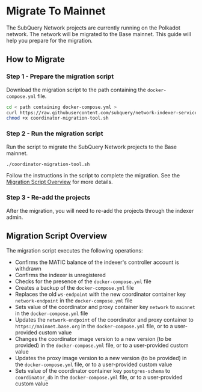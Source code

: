 # Migrate To Mainnet

The SubQuery Network projects are currently running on the Polkadot network. The network will be migrated to the Base mainnet. This guide will help you prepare for the migration.

## How to Migrate

### Step 1 - Prepare the migration script

Download the migration script to the path containing the `docker-compose.yml` file.

```bash
cd < path containing docker-compose.yml >
curl https://raw.githubusercontent.com/subquery/network-indexer-services/main/deploy/coordinator-migration-tool.sh -o coordinator-migration-tool.sh
chmod +x coordinator-migration-tool.sh
```

### Step 2 - Run the migration script

Run the script to migrate the SubQuery Network projects to the Base mainnet.

```bash
./coordinator-migration-tool.sh
```

Follow the instructions in the script to complete the migration. See the [Migration Script Overview](#migration-script-overview) for more details.

### Step 3 - Re-add the projects

After the migration, you will need to re-add the projects through the indexer admin.

## Migration Script Overview

The migration script executes the following operations:

- Confirms the MATIC balance of the indexer's controller account is withdrawn
- Confirms the indexer is unregistered
- Checks for the presence of the `docker-compose.yml` file
- Creates a backup of the `docker-compose.yml` file
- Replaces the old `ws-endpoint` with the new coordinator container key `network-endpoint` in the `docker-compose.yml` file
- Sets value of the coordinator and proxy container key `network` to `mainnet` in the `docker-compose.yml` file
- Updates the `network-endpoint` of the coordinator and proxy container to `https://mainnet.base.org` in the `docker-compose.yml` file, or to a user-provided custom value
- Changes the coordinator image version to a new version (to be provided) in the `docker-compose.yml` file, or to a user-provided custom value
- Updates the proxy image version to a new version (to be provided) in the `docker-compose.yml` file, or to a user-provided custom value
- Sets value of the coordinator container key `postgres-schema` to `coordinator_db` in the `docker-compose.yml` file, or to a user-provided custom value
